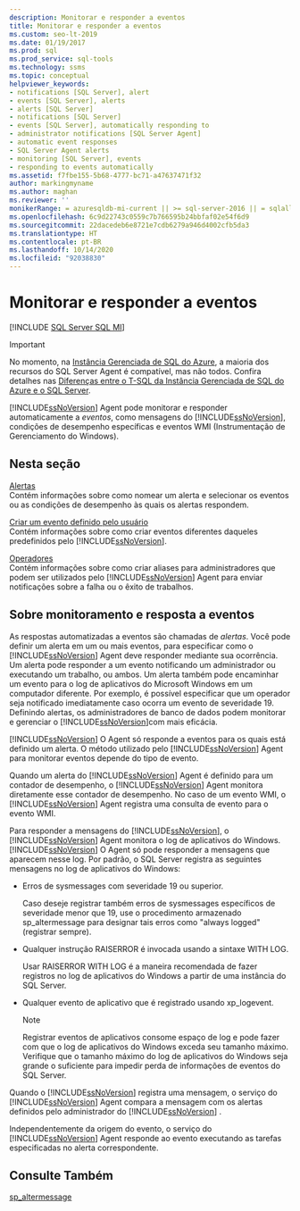 ```yaml
---
description: Monitorar e responder a eventos
title: Monitorar e responder a eventos
ms.custom: seo-lt-2019
ms.date: 01/19/2017
ms.prod: sql
ms.prod_service: sql-tools
ms.technology: ssms
ms.topic: conceptual
helpviewer_keywords:
- notifications [SQL Server], alert
- events [SQL Server], alerts
- alerts [SQL Server]
- notifications [SQL Server]
- events [SQL Server], automatically responding to
- administrator notifications [SQL Server Agent]
- automatic event responses
- SQL Server Agent alerts
- monitoring [SQL Server], events
- responding to events automatically
ms.assetid: f7fbe155-5b68-4777-bc71-a47637471f32
author: markingmyname
ms.author: maghan
ms.reviewer: ''
monikerRange: = azuresqldb-mi-current || >= sql-server-2016 || = sqlallproducts-allversions
ms.openlocfilehash: 6c9d22743c0559c7b766595b24bbfaf02e54f6d9
ms.sourcegitcommit: 22dacedeb6e8721e7cdb6279a946d4002cfb5da3
ms.translationtype: HT
ms.contentlocale: pt-BR
ms.lasthandoff: 10/14/2020
ms.locfileid: "92038830"
---
```

# <a name="monitor-and-respond-to-events"></a>Monitorar e responder a eventos
[!INCLUDE [SQL Server SQL MI](../../includes/applies-to-version/sql-asdbmi.md)]

> [!IMPORTANT]  
> No momento, na [Instância Gerenciada de SQL do Azure](/azure/sql-database/sql-database-managed-instance), a maioria dos recursos do SQL Server Agent é compatível, mas não todos. Confira detalhes nas [Diferenças entre o T-SQL da Instância Gerenciada de SQL do Azure e o SQL Server](/azure/sql-database/sql-database-managed-instance-transact-sql-information#sql-server-agent).

[!INCLUDE[ssNoVersion](../../includes/ssnoversion-md.md)] Agent pode monitorar e responder automaticamente a *eventos*, como mensagens do [!INCLUDE[ssNoVersion](../../includes/ssnoversion-md.md)], condições de desempenho específicas e eventos WMI (Instrumentação de Gerenciamento do Windows).  
  
## <a name="in-this-section"></a>Nesta seção  
[Alertas](../../ssms/agent/alerts.md)  
Contém informações sobre como nomear um alerta e selecionar os eventos ou as condições de desempenho às quais os alertas respondem.  
  
[Criar um evento definido pelo usuário](../../ssms/agent/create-a-user-defined-event.md)  
Contém informações sobre como criar eventos diferentes daqueles predefinidos pelo [!INCLUDE[ssNoVersion](../../includes/ssnoversion-md.md)].  
  
[Operadores](../../ssms/agent/operators.md)  
Contém informações sobre como criar aliases para administradores que podem ser utilizados pelo [!INCLUDE[ssNoVersion](../../includes/ssnoversion-md.md)] Agent para enviar notificações sobre a falha ou o êxito de trabalhos.  
  
## <a name="about-monitoring-and-responding-to-events"></a>Sobre monitoramento e resposta a eventos  
As respostas automatizadas a eventos são chamadas de *alertas*. Você pode definir um alerta em um ou mais eventos, para especificar como o [!INCLUDE[ssNoVersion](../../includes/ssnoversion-md.md)] Agent deve responder mediante sua ocorrência. Um alerta pode responder a um evento notificando um administrador ou executando um trabalho, ou ambos. Um alerta também pode encaminhar um evento para o log de aplicativos do Microsoft Windows em um computador diferente. Por exemplo, é possível especificar que um operador seja notificado imediatamente caso ocorra um evento de severidade 19. Definindo alertas, os administradores de banco de dados podem monitorar e gerenciar o [!INCLUDE[ssNoVersion](../../includes/ssnoversion-md.md)]com mais eficácia.  
  
[!INCLUDE[ssNoVersion](../../includes/ssnoversion-md.md)] O Agent só responde a eventos para os quais está definido um alerta. O método utilizado pelo [!INCLUDE[ssNoVersion](../../includes/ssnoversion-md.md)] Agent para monitorar eventos depende do tipo de evento.  
  
Quando um alerta do [!INCLUDE[ssNoVersion](../../includes/ssnoversion-md.md)] Agent é definido para um contador de desempenho, o [!INCLUDE[ssNoVersion](../../includes/ssnoversion-md.md)] Agent monitora diretamente esse contador de desempenho. No caso de um evento WMI, o [!INCLUDE[ssNoVersion](../../includes/ssnoversion-md.md)] Agent registra uma consulta de evento para o evento WMI.  
  
Para responder a mensagens do [!INCLUDE[ssNoVersion](../../includes/ssnoversion-md.md)], o [!INCLUDE[ssNoVersion](../../includes/ssnoversion-md.md)] Agent monitora o log de aplicativos do Windows. [!INCLUDE[ssNoVersion](../../includes/ssnoversion-md.md)] O Agent só pode responder a mensagens que aparecem nesse log. Por padrão, o SQL Server registra as seguintes mensagens no log de aplicativos do Windows:  
  
-   Erros de sysmessages com severidade 19 ou superior.  
  
    Caso deseje registrar também erros de sysmessages específicos de severidade menor que 19, use o procedimento armazenado sp_altermessage para designar tais erros como "always logged" (registrar sempre).  
  
-   Qualquer instrução RAISERROR é invocada usando a sintaxe WITH LOG.  
  
    Usar RAISERROR WITH LOG é a maneira recomendada de fazer registros no log de aplicativos do Windows a partir de uma instância do SQL Server.  
  
-   Qualquer evento de aplicativo que é registrado usando xp_logevent.  
  
    > [!NOTE]  
    > Registrar eventos de aplicativos consome espaço de log e pode fazer com que o log de aplicativos do Windows exceda seu tamanho máximo. Verifique que o tamanho máximo do log de aplicativos do Windows seja grande o suficiente para impedir perda de informações de eventos do SQL Server.  
  
Quando o [!INCLUDE[ssNoVersion](../../includes/ssnoversion-md.md)] registra uma mensagem, o serviço do [!INCLUDE[ssNoVersion](../../includes/ssnoversion-md.md)] Agent compara a mensagem com os alertas definidos pelo administrador do [!INCLUDE[ssNoVersion](../../includes/ssnoversion-md.md)] .  
  
Independentemente da origem do evento, o serviço do [!INCLUDE[ssNoVersion](../../includes/ssnoversion-md.md)] Agent responde ao evento executando as tarefas especificadas no alerta correspondente.  
  
## <a name="see-also"></a>Consulte Também  
[sp_altermessage](../../relational-databases/system-stored-procedures/sp-altermessage-transact-sql.md)  
